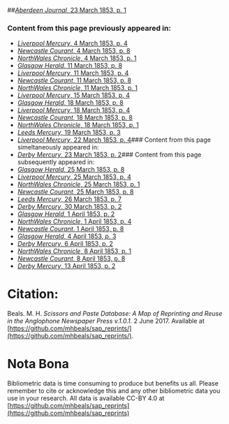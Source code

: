 ##[*Aberdeen Journal*, 23 March 1853, p. 1](https://mhbeals.github.io/sap_html/Aberdeen-Journal/Aberdeen-Journal-23-March-1853-p-1)

### Content from this page previously appeared in:
+ [*Liverpool Mercury*, 4 March 1853, p. 4](https://mhbeals.github.io/sap_html/Liverpool-Mercury/Liverpool-Mercury-4-March-1853-p-4)
+ [*Newcastle Courant*, 4 March 1853, p. 8](https://mhbeals.github.io/sap_html/Newcastle-Courant/Newcastle-Courant-4-March-1853-p-8)
+ [*NorthWales Chronicle*, 4 March 1853, p. 1](https://mhbeals.github.io/sap_html/NorthWales-Chronicle/NorthWales-Chronicle-4-March-1853-p-1)
+ [*Glasgow Herald*, 11 March 1853, p. 8](https://mhbeals.github.io/sap_html/Glasgow-Herald/Glasgow-Herald-11-March-1853-p-8)
+ [*Liverpool Mercury*, 11 March 1853, p. 4](https://mhbeals.github.io/sap_html/Liverpool-Mercury/Liverpool-Mercury-11-March-1853-p-4)
+ [*Newcastle Courant*, 11 March 1853, p. 8](https://mhbeals.github.io/sap_html/Newcastle-Courant/Newcastle-Courant-11-March-1853-p-8)
+ [*NorthWales Chronicle*, 11 March 1853, p. 1](https://mhbeals.github.io/sap_html/NorthWales-Chronicle/NorthWales-Chronicle-11-March-1853-p-1)
+ [*Liverpool Mercury*, 15 March 1853, p. 4](https://mhbeals.github.io/sap_html/Liverpool-Mercury/Liverpool-Mercury-15-March-1853-p-4)
+ [*Glasgow Herald*, 18 March 1853, p. 8](https://mhbeals.github.io/sap_html/Glasgow-Herald/Glasgow-Herald-18-March-1853-p-8)
+ [*Liverpool Mercury*, 18 March 1853, p. 4](https://mhbeals.github.io/sap_html/Liverpool-Mercury/Liverpool-Mercury-18-March-1853-p-4)
+ [*Newcastle Courant*, 18 March 1853, p. 8](https://mhbeals.github.io/sap_html/Newcastle-Courant/Newcastle-Courant-18-March-1853-p-8)
+ [*NorthWales Chronicle*, 18 March 1853, p. 1](https://mhbeals.github.io/sap_html/NorthWales-Chronicle/NorthWales-Chronicle-18-March-1853-p-1)
+ [*Leeds Mercury*, 19 March 1853, p. 3](https://mhbeals.github.io/sap_html/Leeds-Mercury/Leeds-Mercury-19-March-1853-p-3)
+ [*Liverpool Mercury*, 22 March 1853, p. 4](https://mhbeals.github.io/sap_html/Liverpool-Mercury/Liverpool-Mercury-22-March-1853-p-4)### Content from this page simeltaneously appeared in:
+ [*Derby Mercury*, 23 March 1853, p. 2](https://mhbeals.github.io/sap_html/Derby-Mercury/Derby-Mercury-23-March-1853-p-2)### Content from this page subsequently appeared in:
+ [*Glasgow Herald*, 25 March 1853, p. 8](https://mhbeals.github.io/sap_html/Glasgow-Herald/Glasgow-Herald-25-March-1853-p-8)
+ [*Liverpool Mercury*, 25 March 1853, p. 4](https://mhbeals.github.io/sap_html/Liverpool-Mercury/Liverpool-Mercury-25-March-1853-p-4)
+ [*NorthWales Chronicle*, 25 March 1853, p. 1](https://mhbeals.github.io/sap_html/NorthWales-Chronicle/NorthWales-Chronicle-25-March-1853-p-1)
+ [*Newcastle Courant*, 25 March 1853, p. 8](https://mhbeals.github.io/sap_html/Newcastle-Courant/Newcastle-Courant-25-March-1853-p-8)
+ [*Leeds Mercury*, 26 March 1853, p. 7](https://mhbeals.github.io/sap_html/Leeds-Mercury/Leeds-Mercury-26-March-1853-p-7)
+ [*Derby Mercury*, 30 March 1853, p. 2](https://mhbeals.github.io/sap_html/Derby-Mercury/Derby-Mercury-30-March-1853-p-2)
+ [*Glasgow Herald*, 1 April 1853, p. 2](https://mhbeals.github.io/sap_html/Glasgow-Herald/Glasgow-Herald-1-April-1853-p-2)
+ [*NorthWales Chronicle*, 1 April 1853, p. 4](https://mhbeals.github.io/sap_html/NorthWales-Chronicle/NorthWales-Chronicle-1-April-1853-p-4)
+ [*Newcastle Courant*, 1 April 1853, p. 8](https://mhbeals.github.io/sap_html/Newcastle-Courant/Newcastle-Courant-1-April-1853-p-8)
+ [*Glasgow Herald*, 4 April 1853, p. 3](https://mhbeals.github.io/sap_html/Glasgow-Herald/Glasgow-Herald-4-April-1853-p-3)
+ [*Derby Mercury*, 6 April 1853, p. 2](https://mhbeals.github.io/sap_html/Derby-Mercury/Derby-Mercury-6-April-1853-p-2)
+ [*NorthWales Chronicle*, 8 April 1853, p. 1](https://mhbeals.github.io/sap_html/NorthWales-Chronicle/NorthWales-Chronicle-8-April-1853-p-1)
+ [*Newcastle Courant*, 8 April 1853, p. 8](https://mhbeals.github.io/sap_html/Newcastle-Courant/Newcastle-Courant-8-April-1853-p-8)
+ [*Derby Mercury*, 13 April 1853, p. 2](https://mhbeals.github.io/sap_html/Derby-Mercury/Derby-Mercury-13-April-1853-p-2)
                    
# Citation: 

Beals. M. H. *Scissors and Paste Database: A Map of Reprinting and Reuse in the Anglophone Newspaper Press v.1.0.1.* 2 June 2017. Available at [https://github.com/mhbeals/sap_reprints/](https://github.com/mhbeals/sap_reprints/). 
                    
# Nota Bona

Bibliometric data is time consuming to produce but benefits us all. Please remember to cite or acknowledge this and any other bibliometric data you use in your research. All data is available CC-BY 4.0 at [https://github.com/mhbeals/sap_reprints](https://github.com/mhbeals/sap_reprints)